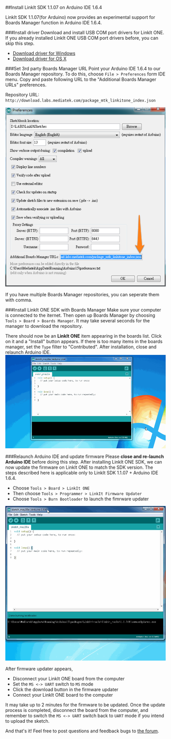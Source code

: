 ---
---

##Install LinkIt SDK 1.1.07 on Arduino IDE 1.6.4

LinkIt SDK 1.1.07(for Arduino) now provides an experimental support for Boards Manager function in Arduino IDE 1.6.4.

###Install driver
Download and install USB COM port drivers for LinkIt ONE. If you already installed LinkIt ONE USB COM port drivers before, you can skip this step. 
 * [Download driver for Windows][link2]
 * [Download driver for OS X][link1]

###Set 3rd party Boards Manager URL
Point your Arduino IDE 1.6.4 to our Boards Manager repository.
To do this, choose `File > Preferences` form IDE menu. Copy and paste following URL to the "Additional Boards Manager URLs" preferences. 

Repository URL: `http://download.labs.mediatek.com/package_mtk_linkitone_index.json`

![preference screenshot](images/preference_screenshot.png)

If you have multiple Boards Manager repositories, you can seperate them with comma.

###Install LinkIt ONE SDK with Boards Manager
Make sure your computer is connected to the iternet. Then open up Boards Manager by choosing `Tools > Board > Boards Manager`. It may take several seconds for the manager to download the repository. 

There should now be an **LinkIt ONE** item appearing in the boards list. Click on it and a "Install" button appears. If there is too many items in the boards manager, set the `Type` filter to "Contributed". After installation, close and relaunch Arduino IDE.
![Boards Manager Install](images/boardsmanager_install.gif)

###Relaunch Arduino IDE and update firmware
Please **close and re-launch Arduino IDE** before doing this step. After installing LinkIt ONE SDK, we can now update the firmware on LinkIt ONE to match the SDK version. The steps described here is applicable only to LinkIt SDK 1.1.07 + Arduino IDE 1.6.4.

 - Choose `Tools > Board > LinkIt ONE`
 - Then choose `Tools > Programmer > LinkIt Firmware Updater`
 - Choose `Tools > Burn Bootloader` to launch the fimrware updater

![Launch Firmware Updater](images/update_firmware.gif)

After firmware updater appears,
 - Disconnect your LinkIt ONE board from the computer
 - Set the `MS <-> UART` switch to `MS` mode
 - Click the download button in the firmware updater
 - Connect your LinkIt ONE board to the computer

It may take up to 2 minutes for the firmware to be updated. Once the update process is completed, disconnect the board from the computer, and remember to switch the `MS <-> UART` switch back to `UART` mode if you intend to upload the sketch.

And that's it! Feel free to post questions and feedback bugs to [the forum][link3].
 
[link1]: http://download.labs.mediatek.com/os-x-com-port-driver.zip
[link2]: http://download.labs.mediatek.com/windows-com-port-driver.zip
[link3]: http://labs.mediatek.com/forums/forums/list.page
